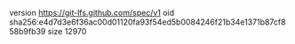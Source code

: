version https://git-lfs.github.com/spec/v1
oid sha256:e4d7d3e6f36ac00d01120fa93f54ed5b0084246f21b34e1371b87cf858b9fb39
size 12970
